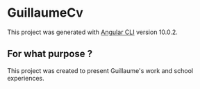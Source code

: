 # GuillaumeCv

This project was generated with [Angular CLI](https://github.com/angular/angular-cli) version 10.0.2.

## For what purpose ? 

This project was created to present Guillaume's work and school experiences.
